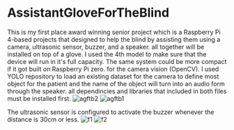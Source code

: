 # AssistantGloveForTheBlind
This is my first place award winning senior project which is a Raspberry Pi 4-based projects that designed to help the blind by assisting them using a camera, ultrasonic sensor, buzzer, and a speaker. all together will be installed on top of a glove. I used the 4th model to make sure that the device will run in it's full capacity. The same system could be more compact if it got built on Raspberry Pi zero.
for the camera vision (OpenCV). I used YOLO repository to load an existing dataset for the camera to define most object for the patient and the name of the object will turn into an audio form through the speaker.
all dependincies and libraries that included in both files must be installed first.
![agftb2](https://user-images.githubusercontent.com/108225310/175821980-caf2f4cd-f661-4aaa-8bc8-092814ff26a1.jpg)
![agftb1](https://user-images.githubusercontent.com/108225310/175821983-be83724c-b2d8-405c-b4e1-f389d231e402.png)

The ultrasonic sensor is configured to activate the buzzer whenever the distance is 30cm or less.
![f1](https://user-images.githubusercontent.com/108225310/175823779-c4800fa6-bb67-4851-83d8-ed991643a3c8.png)
![f2](https://user-images.githubusercontent.com/108225310/175823783-590de16b-9b75-4854-9137-e4b61d505b3e.png)
